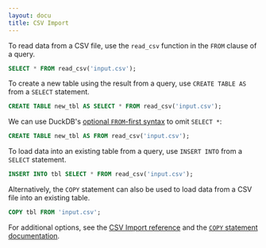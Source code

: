 ```yaml
---
layout: docu
title: CSV Import
---
```


To read data from a CSV file, use the `read_csv` function in the `FROM` clause of a query.

```sql
SELECT * FROM read_csv('input.csv');
```

To create a new table using the result from a query, use `CREATE TABLE AS` from a `SELECT` statement.

```sql
CREATE TABLE new_tbl AS SELECT * FROM read_csv('input.csv');
```

We can use DuckDB's [optional `FROM`-first syntax](../../sql/query_syntax/from) to omit `SELECT *`:

```sql
CREATE TABLE new_tbl AS FROM read_csv('input.csv');
```

To load data into an existing table from a query, use `INSERT INTO` from a `SELECT` statement.

```sql
INSERT INTO tbl SELECT * FROM read_csv('input.csv');
```

Alternatively, the `COPY` statement can also be used to load data from a CSV file into an existing table.

```sql
COPY tbl FROM 'input.csv';
```

For additional options, see the [CSV Import reference](../../data/csv) and the [`COPY` statement documentation](../../sql/statements/copy).
